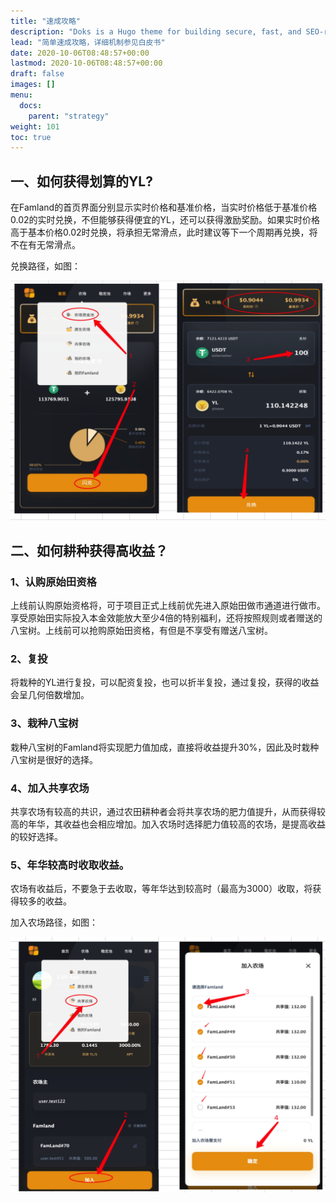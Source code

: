 ```yaml
---
title: "速成攻略"
description: "Doks is a Hugo theme for building secure, fast, and SEO-ready documentation websites, which you can easily update and customize."
lead: "简单速成攻略，详细机制参见白皮书"
date: 2020-10-06T08:48:57+00:00
lastmod: 2020-10-06T08:48:57+00:00
draft: false
images: []
menu:
  docs:
    parent: "strategy"
weight: 101
toc: true
---
```



## 一、如何获得划算的YL?

在Famland的首页界面分别显示实时价格和基准价格，当实时价格低于基准价格0.02的实时兑换，不但能够获得便宜的YL，还可以获得激励奖励。如果实时价格高于基本价格0.02时兑换，将承担无常滑点，此时建议等下一个周期再兑换，将不在有无常滑点。

兑换路径，如图：

![image-20220330231950622](1.png)

## 二、如何耕种获得高收益？

### 1、认购原始田资格

上线前认购原始资格将，可于项目正式上线前优先进入原始田做市通道进行做市。享受原始田实际投入本金效能放大至少4倍的特别福利，还将按照规则或者赠送的八宝树。上线前可以抢购原始田资格，有但是不享受有赠送八宝树。

### 2、复投

将栽种的YL进行复投，可以配资复投，也可以折半复投，通过复投，获得的收益会呈几何倍数增加。

### 3、栽种八宝树

栽种八宝树的Famland将实现肥力值加成，直接将收益提升30%，因此及时栽种八宝树是很好的选择。

### 4、加入共享农场

共享农场有较高的共识，通过农田耕种者会将共享农场的肥力值提升，从而获得较高的年华，其收益也会相应增加。加入农场时选择肥力值较高的农场，是提高收益的较好选择。

### 5、年华较高时收取收益。

农场有收益后，不要急于去收取，等年华达到较高时（最高为3000）收取，将获得较多的收益。

加入农场路径，如图：

![image-20220330231506595](2.png)



